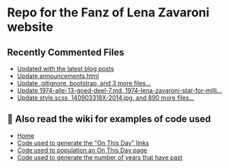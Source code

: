 # Repo for the Fanz of Lena Zavaroni website

## Recently Commented Files
<!-- BLOG-POST-LIST:START -->
- [Updated with the latest blog posts](https://github.com/FanzOfLenaZavaroni/fanzoflenazavaroni.github.io/commit/6b3e53f1b3c47c782bf952589e0b9ce484ae7f4e)
- [Update announcements.html](https://github.com/FanzOfLenaZavaroni/fanzoflenazavaroni.github.io/commit/208017342a0e377a2c2b3c4d2ab21d2d11bbbce0)
- [Update .gitignore, bootstrap, and 3 more files...](https://github.com/FanzOfLenaZavaroni/fanzoflenazavaroni.github.io/commit/c5212654fc31235fa443f2e0a54be71edc50fe9a)
- [Update 1974-alle-13-goed-deel-7.md, 1974-lena-zavaroni-star-for-milli…](https://github.com/FanzOfLenaZavaroni/fanzoflenazavaroni.github.io/commit/b57c6881b6cdd55b9578a907cdccd0011304a3d6)
- [Update style.scss, 140903318X-2014.jpg, and 890 more files...](https://github.com/FanzOfLenaZavaroni/fanzoflenazavaroni.github.io/commit/339c2f11bfa5a96379d4589d09432800a5fa5dab)
<!-- BLOG-POST-LIST:END -->

## :notebook: Also read the wiki for examples of code used
* [Home](https://github.com/FanzOfLenaZavaroni/fanzoflenazavaroni.github.io/wiki)
* [Code used to generate the "On This Day" links](https://github.com/FanzOfLenaZavaroni/fanzoflenazavaroni.github.io/wiki/On-This-Day-Code)
* [Code used to population an On This Day page](https://github.com/FanzOfLenaZavaroni/fanzoflenazavaroni.github.io/wiki/Code-used-to-population-an-On-This-Day-page)
* [Code used to generate the number of years that have past](https://github.com/FanzOfLenaZavaroni/fanzoflenazavaroni.github.io/wiki/Number-of-years-gone-by-code)
